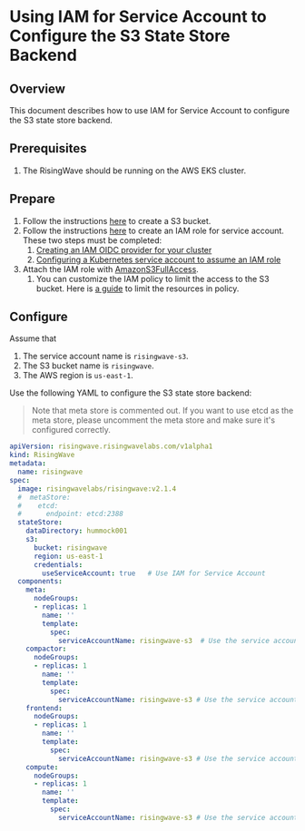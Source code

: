 # Using IAM for Service Account to Configure the S3 State Store Backend

## Overview

This document describes how to use IAM for Service Account to configure the S3 state store backend.

## Prerequisites

1. The RisingWave should be running on the AWS EKS cluster.

## Prepare

1. Follow the instructions [here](https://docs.aws.amazon.com/AmazonS3/latest/userguide/creating-bucket.html) to create
   a S3 bucket.
2. Follow the instructions [here](https://docs.aws.amazon.com/eks/latest/userguide/iam-roles-for-service-accounts.html)
   to create an IAM role for service account. These two steps must be completed:
    1. [Creating an IAM OIDC provider for your cluster](https://docs.aws.amazon.com/eks/latest/userguide/enable-iam-roles-for-service-accounts.html)
    2. [Configuring a Kubernetes service account to assume an IAM role](https://docs.aws.amazon.com/eks/latest/userguide/associate-service-account-role.html)
3. Attach the IAM role
   with [AmazonS3FullAccess](https://docs.aws.amazon.com/aws-managed-policy/latest/reference/AmazonS3FullAccess.html).
    1. You can customize the IAM policy to limit the access to the S3 bucket. Here
       is [a guide](https://docs.aws.amazon.com/IAM/latest/UserGuide/reference_policies_elements_resource.html) to limit
       the resources in policy.

## Configure

Assume that

1. The service account name is `risingwave-s3`.
2. The S3 bucket name is `risingwave`.
3. The AWS region is `us-east-1`.

Use the following YAML to configure the S3 state store backend:

> Note that meta store is commented out. If you want to use etcd as the meta store, please uncomment the meta store and
> make sure it's configured correctly.

```yaml
apiVersion: risingwave.risingwavelabs.com/v1alpha1
kind: RisingWave
metadata:
  name: risingwave
spec:
  image: risingwavelabs/risingwave:v2.1.4
  #  metaStore:
  #    etcd:
  #      endpoint: etcd:2388
  stateStore:
    dataDirectory: hummock001
    s3:
      bucket: risingwave
      region: us-east-1
      credentials:
        useServiceAccount: true   # Use IAM for Service Account
  components:
    meta:
      nodeGroups:
      - replicas: 1
        name: ''
        template:
          spec:
            serviceAccountName: risingwave-s3  # Use the service account
    compactor:
      nodeGroups:
      - replicas: 1
        name: ''
        template:
          spec:
            serviceAccountName: risingwave-s3 # Use the service account
    frontend:
      nodeGroups:
      - replicas: 1
        name: ''
        template:
          spec:
            serviceAccountName: risingwave-s3 # Use the service account
    compute:
      nodeGroups:
      - replicas: 1
        name: ''
        template:
          spec:
            serviceAccountName: risingwave-s3 # Use the service account
```